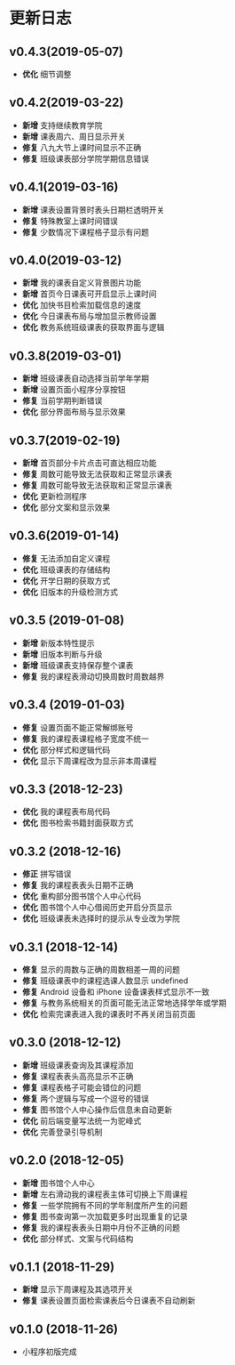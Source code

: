 # 更新日志
## v0.4.3(2019-05-07)
- **优化** 细节调整

## v0.4.2(2019-03-22)
- **新增** 支持继续教育学院
- **新增** 课表周六、周日显示开关
- **修复** 八九大节上课时间显示不正确
- **修复** 班级课表部分学院学期信息错误

## v0.4.1(2019-03-16)
- **新增** 课表设置背景时表头日期栏透明开关
- **修复** 特殊教室上课时间错误
- **修复** 少数情况下课程格子显示有问题

## v0.4.0(2019-03-12)
- **新增** 我的课表自定义背景图片功能
- **新增** 首页今日课表可开启显示上课时间
- **优化** 加快书目检索加载信息的速度
- **优化** 今日课表布局与增加显示教师设置
- **优化** 教务系统班级课表的获取界面与逻辑

## v0.3.8(2019-03-01)
- **新增** 班级课表自动选择当前学年学期
- **新增** 设置页面小程序分享按钮
- **修复** 当前学期判断错误
- **优化** 部分界面布局与显示效果

## v0.3.7(2019-02-19)
- **新增** 首页部分卡片点击可直达相应功能
- **修复** 周数可能导致无法获取和正常显示课表
- **修复** 周数可能导致无法获取和正常显示课表
- **优化** 更新检测程序
- **优化** 部分文案和显示效果

## v0.3.6(2019-01-14)
- **修复** 无法添加自定义课程
- **优化** 班级课表的存储结构
- **优化** 开学日期的获取方式
- **优化** 旧版本的升级检测方式

## v0.3.5 (2019-01-08)
- **新增** 新版本特性提示
- **新增** 旧版本判断与升级
- **新增** 班级课表支持保存整个课表
- **修复** 我的课程表滑动切换周数时周数越界

## v0.3.4 (2019-01-03)
- **修复** 设置页面不能正常解绑账号
- **修复** 我的课程表课程格子宽度不统一
- **优化** 部分样式和逻辑代码
- **优化** 显示下周课程改为显示非本周课程

## v0.3.3 (2018-12-23)
- **优化** 我的课程表布局代码
- **优化** 图书检索书籍封面获取方式

## v0.3.2 (2018-12-16)
- **修正** 拼写错误
- **修复** 我的课程表表头日期不正确
- **优化** 重构部分图书馆个人中心代码
- **优化** 图书馆个人中心借阅历史开启分页显示
- **优化** 班级课表未选择时的提示从专业改为学院

## v0.3.1 (2018-12-14)
- **修复** 显示的周数与正确的周数相差一周的问题
- **修复** 班级课表中的课程选课人数显示 undefined
- **修复** Android 设备和 iPhone 设备课表样式显示不一致
- **修复** 与教务系统相关的页面可能无法正常地选择学年或学期
- **优化** 检索完课表进入我的课表时不再关闭当前页面

## v0.3.0 (2018-12-12)
- **新增** 班级课表查询及其课程添加
- **修复** 课程表表头高亮显示不正确
- **修复** 课程表格子可能会错位的问题
- **修复** 两个逻辑与写成一个逗号的错误
- **修复** 图书馆个人中心操作后信息未自动更新
- **优化** 前后端变量写法统一为驼峰式
- **优化** 完善登录引导机制

## v0.2.0 (2018-12-05)
- **新增** 图书馆个人中心
- **新增** 左右滑动我的课程表主体可切换上下周课程
- **修复** 一些学院拥有不同的学年制度所产生的问题
- **修复** 图书查询第一次加载更多时出现重复的记录
- **修复** 我的课程表表头日期中月份不正确的问题
- **优化** 部分样式、文案与代码结构

## v0.1.1 (2018-11-29)
- **新增** 显示下周课程及其选项开关
- **修复** 课表设置页面检索课表后今日课表不自动刷新

## v0.1.0 (2018-11-26)
- 小程序初版完成